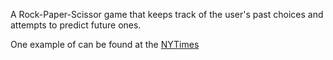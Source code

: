 A Rock-Paper-Scissor game that keeps track of the user's past choices and attempts to predict future ones.

One example of can be found at the [NYTimes](http://www.nytimes.com/interactive/science/rock-paper-scissors.html)
